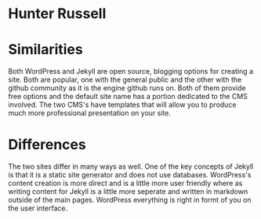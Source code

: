 # Hunter Russell

# Similarities

Both WordPress and Jekyll are open source, blogging options for creating a site. Both are popular, one with the general public and the other with the github community as it is the engine github runs on. Both of them provide free options and the default site name has a portion dedicated to the CMS involved. The two CMS's have templates that will allow you to produce much more professional presentation on your site.

# Differences

The two sites differ in many ways as well. One of the key concepts of Jekyll is that it is a static site generator and does not use databases. WordPress's content creation is more direct and is a little more user friendly where as writing content for Jekyll is a little more seperate and written in markdown outside of the main pages. WordPress everything is right in formt of you on the user interface.

